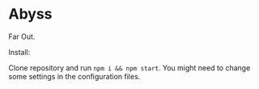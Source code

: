 # Abyss
Far Out.

Install:

Clone repository and run `npm i && npm start`. You might need to change some settings in the configuration files.
